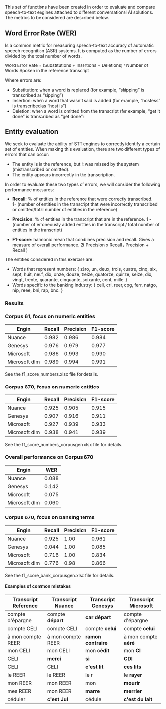 This set of functions have been created in order to evaluate and compare speech-to-text engines attached to different conversational AI solutions. The metrics to be considered are described below. 

## Word Error Rate (WER)

Is a common metric for measuring speech-to-text accuracy of automatic speech recognition (ASR) systems. It is computed as the number of errors divided by the total number of words.

Word Error Rate = (Substitutions + Insertions + Deletions) / Number of Words Spoken in the reference transcript 

Where errors are:

- Substitution: when a word is replaced (for example, “shipping” is transcribed as “sipping”)
- Insertion: when a word that wasn't said is added (for example, “hostess” is transcribed as “host is”)
- Deletion: when a word is omitted from the transcript (for example, “get it done” is transcribed as “get done”)

## Entity evaluation

We seek to evaluate the ability of STT engines to correctly identify a certain set of entities. When making this evaluation, there are two different types of errors that can occur:

- The entity is in the reference, but it was missed by the system (mistranscribed or omitted).
- The entity appears incorrectly in the transcription.

In order to evaluate these two types of errors, we will consider the following performance measures:

- **Recall**: % of entities in the reference that were correctly transcribed.           
1- (number of entities in the transcript that were incorrectly transcribed or omitted/total number of entities in the reference)

- **Precision**: % of entities in the transcript that are in the reference.
1 - (number of erroneously added entities in the transcript / total number of entities in the transcript)

- **F1-score**: harmonic mean that combines precision and recall. Gives a measure of overall performance.
2( Precision x Recall / Precision + Recall )

The entities considered in this exercise are:

- Words that represent numbers: \{ zéro, un, deux, trois, quatre, cinq, six, sept, huit, neuf, dix, onze, douze, treize, quatorze, quinze, seize, dix, vingt, trente, quarante, cinquante, soixante, cent, mille. \}
- Words specific to the banking industry: \{ celi, cri, reer, cpg, ferr, natgo, nip, reee, bni, rap, bnc. \}

### Results 

### Corpus 61, focus on numeric entities

| Engin         | Recall  | Precision | F1-score |
|---------------|---------|-----------|----------|
| Nuance        | 0.982   |  0.986    | 0.984    |
| Genesys       | 0.976   |  0.979    | 0.977    |
| Microsoft     | 0.986   |  0.993    | 0.990    |
| Microsoft dlm | 0.989   |  0.994    | 0.991    |

See the f1_score_numbers.xlsx file for details. 


### Corpus 670, focus on numeric entities

| Engin         | Recall | Precision | F1-score |
|---------------|--------|-----------|----------|
| Nuance        | 0.925  |  0.905    | 0.915    |
| Genesys       | 0.907  |  0.916    | 0.911    |
| Microsoft     | 0.927  |  0.939    | 0.933    |
| Microsoft dlm | 0.938  |  0.941    | 0.939    |

See the f1_score_numbers_corpusgen.xlsx file for details. 

### Overall performance on Corpus 670

| Engin         | WER   |
|---------------|-------|
| Nuance        | 0.088 |
| Genesys       | 0.142 |
| Microsoft     | 0.075 |
| Microsoft dlm | 0.060 |



### Corpus 670, focus on banking terms

| Engin        | Recall  | Precision | F1-score |
|--------------|---------|-----------|----------|
| Nuance       | 0.925   |  1.00     | 0.961    |
| Genesys      | 0.044   |  1.00     | 0.085    |
| Microsoft    | 0.716   |  1.00     | 0.834    |
| Microsoft dlm| 0.776   |  0.98     | 0.866    |

See the f1_score_bank_corpusgen.xlsx file for details. 


#### Examples of common mistakes 

| Transcript Reference| Transcript Nuance | Transcript Genesys | Transcript Microsoft |
|---------------------|-------------------|--------------------|----------------------|
| compte d'épargne    | compte **départ** | **car départ**     | compte d'épargne     |    
| compte CELI         | compte CELI       | compte **celui**   | compte **celui**     |
| à mon compte REER   | à mon compte REER | **ramon contraire**| à mon compte **aéré**|
| mon CELI            | mon CELI          | mon **cédit**      | mon **CI**           |
| CELI                | **merci**         | **si**             | **CDI**              |
| CELI                | CELI              |  **c'est lit**     |  **ces lits**        |
| le REER             | le REER           | le r               | le **rayer**         |
| mon REER            | mon REER          | mon                | **mourir**           |
| mes REER            | mon REER          | **marre**          | **merrier**          |
| céduler             | **c'est Jul**     | cédule             | **c'est du lait**    | 
